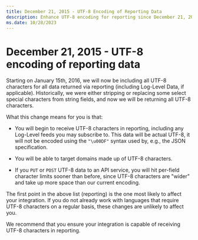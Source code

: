 ```yaml
---
title: December 21, 2015 - UTF-8 Encoding of Reporting Data
description: Enhance UTF-8 encoding for reporting since December 21, 2015. Starting January 15, 2016, include all UTF-8 characters in returned data, including Log-Level Data.
ms.date: 10/28/2023
---
```


# December 21, 2015 - UTF-8 encoding of reporting data

Starting on January 15th, 2016, we will now be including all UTF-8 characters for all data returned via reporting (including Log-Level Data, if applicable). Historically, we were either stripping or replacing some select special characters from string fields, and now we will be returning all UTF-8 characters.

What this change means for you is that:

- You will begin to receive UTF-8 characters in reporting, including any Log-Level feeds you may subscribe to. This data will be actual UTF-8, it will not be encoded using the `"\u00DF"` syntax used by, e.g., the JSON specification.

- You will be able to target domains made up of UTF-8 characters.

- If you `PUT` or `POST` UTF-8 data to an API service, you will hit per-field character limits sooner than before, since UTF-8 characters  are "wider" and take up more space than our current encoding.

The first point in the above list (reporting) is the one most likely to affect your integration. If you do not already work with languages that require UTF-8 characters on a regular basis, these changes are unlikely to affect you.

We recommend that you ensure your integration is capable of receiving UTF-8 characters in reporting.
